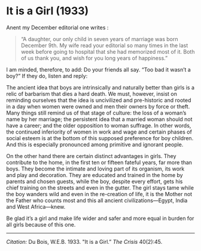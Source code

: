 
# It is a Girl (1933)

Anent my December editorial one writes :

> “A daughter, our only child in seven years of marriage was born December 9th. My wife read your editorial so many times in the last week before going to hospital that she had memorized most of it. Both of us thank you, and wish for you long years of happiness.”

I am minded, therefore, to add: Do your friends all say. “Too bad it wasn’t a boy?” If they do, listen and reply:

The ancient idea that boys are intrinsically and naturally better than girls is a relic of barbarism that dies a hard death. We must, however, insist on reminding ourselves that the idea is uncivilized and pre-historic and rooted in a day when women were owned and men their owners by force or theft. Many things still remind us of that stage of culture: the loss of a woman’s name by her marriage; the persistent idea that a married woman should not have a career; and the older opposition to woman suffrage. In other words, the continued inferiority of women in work and wage and certain phases of social esteem is at the bottom of this supposed preference for boy children. And this is especially pronounced among primitive and ignorant people.

On the other hand there are certain distinct advantages in girls. They contribute to the home, in the first ten or fifteen fateful years, far more than boys. They become the intimate and loving part of its organism, its work and play and decoration. They are educated and trained in the home by parents and chosen guests, while the boy, despite every effort, gets his chief training on the streets and even in the gutter. The girl stays tame while the boy wanders wild and even in the re-creation of life, it is the Mother not the Father who counts most and this all ancient civilizations—Egypt, India and West Africa—knew.

Be glad it’s a girl and make life wider and safer and more equal in burden for all girls because of this one.


_________________
*Citation:* Du Bois, W.E.B. 1933. "It is a Girl.” *The Crisis* 40(2):45.
